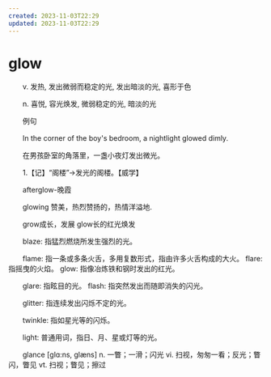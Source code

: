 ```yaml
---
created: 2023-11-03T22:29
updated: 2023-11-03T22:29
---
```

# glow

　　v. 发热, 发出微弱而稳定的光, 发出暗淡的光, 喜形于色

　　n. 喜悦, 容光焕发, 微弱稳定的光, 暗淡的光

　　例句

　　In the corner of the boy's bedroom, a nightlight glowed dimly.

　　在男孩卧室的角落里，一盏小夜灯发出微光。

　　1.【记】“阁楼”→发光的阁楼。【威学】

　　afterglow-晚霞

　　glowing 赞美，热烈赞扬的，热情洋溢地.

　　grow成长，发展 glow长的红光焕发

　　blaze: 指猛烈燃烧所发生强烈的光。

　　flame: 指一条或多条火舌，多用复数形式，指由许多火舌构成的大火。 flare: 指摇曳的火焰。 glow: 指像冶炼铁和钢时发出的红光。

　　glare: 指眩目的光。 flash: 指突然发出而随即消失的闪光。

　　glitter: 指连续发出闪烁不定的光。

　　twinkle: 指如星光等的闪烁。

　　light: 普通用词，指日、月、星或灯等的光。

　　glance \[ɡlɑ:ns, ɡlæns\] n. 一瞥；一滑；闪光 vi. 扫视，匆匆一看；反光；瞥闪，瞥见 vt. 扫视；瞥见；擦过
